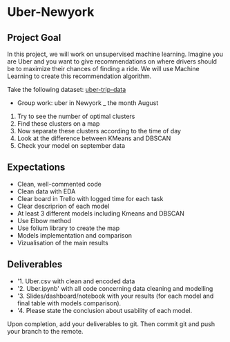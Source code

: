 # Uber-Newyork
## Project Goal
In this project, we will work on unsupervised machine learning. 
Imagine you are Uber and you want to give recommendations on where drivers should be to maximize their chances of finding a ride.
We will use Machine Learning to create this recommendation algorithm.


Take the following dataset: [uber-trip-data](https://github.com/fivethirtyeight/uber-tlc-foil-response/tree/master/uber-trip-data)

- Group work: uber in Newyork _ the month August

1. Try to see the number of optimal clusters
2. Find these clusters on a map
3. Now separate these clusters according to the time of day
4. Look at the difference between KMeans and DBSCAN
5. Check your model on september data



## Expectations

- Clean, well-commented code
- Clean data with EDA
- Clear board in Trello with logged time for each task
- Clear descriprion of each model
- At least 3 different models including Kmeans and DBSCAN
- Use Elbow method
- Use folium library to create the map
- Models implementation and comparison
- Vizualisation of the main results


## Deliverables

- '1. Uber.csv with clean and encoded data
- '2. Uber.ipynb' with all code concerning data cleaning and modelling
- '3. Slides/dashboard/notebook with your results (for each model and final table with models comparison).
- '4. Please state the conclusion about usability of each model.




Upon completion, add your deliverables to git. Then commit git and push your branch to the remote.
